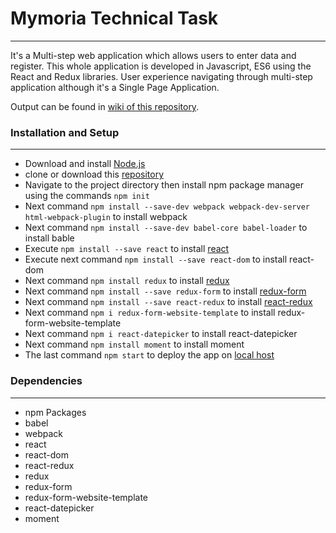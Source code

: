 # Mymoria Technical Task
___

It's a Multi-step web application which allows users to enter data and register. This whole application is developed in Javascript, ES6 
using the React and Redux libraries. User experience navigating through multi-step application although it's a Single Page Application.

Output can be found in [wiki of this repository](https://bitbucket.org/vjvijayg/mymoria_technical-task/wiki/Home).

### Installation and Setup
___

- Download and install [Node.js](https://nodejs.org/en/)
- clone or download this [repository](https://bitbucket.org/vjvijayg/mymoria_technical-task)
- Navigate to the project directory then install npm package manager using the commands `npm init`
- Next command `npm install --save-dev webpack webpack-dev-server html-webpack-plugin` to install webpack
- Next command `npm install --save-dev babel-core babel-loader` to install bable
- Execute `npm install --save react` to install [react](https://facebook.github.io/react/docs/installation.html)
- Execute next command `npm install --save react-dom` to install react-dom
- Next command `npm install redux` to install [redux](https://www.npmjs.com/package/redux)
- Next command `npm install --save redux-form` to install [redux-form](https://www.npmjs.com/package/redux-form)
- Next command `npm install --save react-redux` to install [react-redux](https://www.npmjs.com/package/react-redux)
- Next command `npm i redux-form-website-template` to install redux-form-website-template
- Next command `npm i react-datepicker` to install react-datepicker
- Next command `npm install moment` to install moment
- The last command `npm start` to deploy the app on [local host](http://localhost:3000/)

### Dependencies
___

- npm Packages
- babel
- webpack
- react
- react-dom
- react-redux
- redux
- redux-form
- redux-form-website-template
- react-datepicker
- moment

